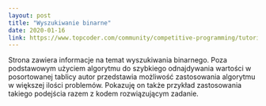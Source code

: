 ```yaml
---
layout: post
title: "Wyszukiwanie binarne"
date: 2020-01-16
link: https://www.topcoder.com/community/competitive-programming/tutorials/binary-search
---
```

Strona zawiera informacje na temat wyszukiwania binarnego. Poza podstawowym użyciem algorytmu do szybkiego odnajdywania wartości w posortowanej tablicy autor przedstawia możliwość zastosowania algorytmu w większej ilości problemów. Pokazuję on także przykład zastosowania takiego podejścia razem z kodem rozwiązującym zadanie. 
